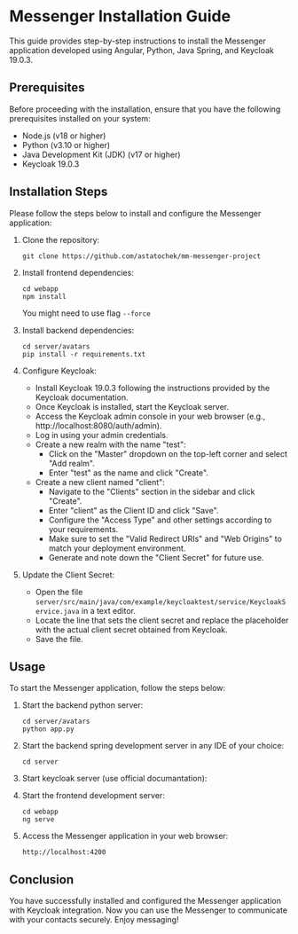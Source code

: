 # Messenger Installation Guide

This guide provides step-by-step instructions to install the Messenger application developed using Angular, Python, Java Spring, and Keycloak 19.0.3.

## Prerequisites

Before proceeding with the installation, ensure that you have the following prerequisites installed on your system:

- Node.js (v18 or higher)
- Python (v3.10 or higher)
- Java Development Kit (JDK) (v17 or higher)
- Keycloak 19.0.3

## Installation Steps

Please follow the steps below to install and configure the Messenger application:

1. Clone the repository:
   ```shell
   git clone https://github.com/astatochek/mm-messenger-project
   ```

2. Install frontend dependencies:
   ```shell
   cd webapp
   npm install
   ```
   You might need to use flag `--force`

3. Install backend dependencies:
   ```shell
   cd server/avatars
   pip install -r requirements.txt
   ```

4. Configure Keycloak:
   - Install Keycloak 19.0.3 following the instructions provided by the Keycloak documentation.
   - Once Keycloak is installed, start the Keycloak server.
   - Access the Keycloak admin console in your web browser (e.g., http://localhost:8080/auth/admin).
   - Log in using your admin credentials.
   - Create a new realm with the name "test":
     - Click on the "Master" dropdown on the top-left corner and select "Add realm".
     - Enter "test" as the name and click "Create".
   - Create a new client named "client":
     - Navigate to the "Clients" section in the sidebar and click "Create".
     - Enter "client" as the Client ID and click "Save".
     - Configure the "Access Type" and other settings according to your requirements.
     - Make sure to set the "Valid Redirect URIs" and "Web Origins" to match your deployment environment.
     - Generate and note down the "Client Secret" for future use.

5. Update the Client Secret:
   - Open the file `server/src/main/java/com/example/keycloaktest/service/KeycloakService.java` in a text editor.
   - Locate the line that sets the client secret and replace the placeholder with the actual client secret obtained from Keycloak.
   - Save the file.

## Usage

To start the Messenger application, follow the steps below:

1. Start the backend python server:
   ```shell
   cd server/avatars
   python app.py
   ```

2. Start the backend spring development server in any IDE of your choice:
   ```shell
   cd server
   ```

3. Start keycloak server (use official documantation):
   
4. Start the frontend development server:
   ```shell
   cd webapp
   ng serve
   ```

5. Access the Messenger application in your web browser:
   ```shell
   http://localhost:4200
   ```

## Conclusion

You have successfully installed and configured the Messenger application with Keycloak integration. Now you can use the Messenger to communicate with your contacts securely. Enjoy messaging!
